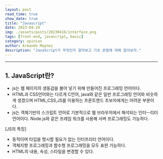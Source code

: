 ```yaml
---
layout: post
read_time: true
show_date: true
title: "Javascript"
date: 2023-04-29
img: ./assets/posts/20230416/interface.png
tags: [front-end, javascript, basic]
category: opinion
author: Armando Maynez
description: "JavaScript가 무엇인지 알아보고 기초 문법에 대해 알아보자."
---
```

---

## 1. JavaScript란?
- js는 웹 페이지의 생동감을 불어 넣기 위해 만들어진 프로그래밍 언어이다.
- HTML과 CSS언어와는 다르게 C언어, java와 같은 일반 프로그래밍 언어와 비슷하게 생겼으며 HTML,CSS,JS를 이용하는 프론트엔드 초보자에게는 어려운 부분이다.
- js는 객체기반의 스크립트 언어로 기본적으로 웹 브라우저에서 해석되는 인터ㅡ리터 언어이다. Node.js와 같은 프레임 워크를 사용해 서버 프로그래밍도 가능하다.

[JS의 특징]
- 동적이며 타입을 명시할 필요가 없는 인터프리터 언어이다.
- 객체지향 프로그래밍과 함수형 프로그래밍을 모두 표현 가능하다.
- HTML의 내용, 속성, 스타일을 변경할 수 있다.